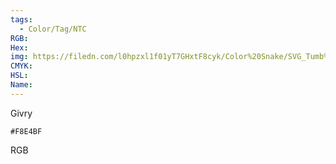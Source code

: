 ```yaml
---
tags:
  - Color/Tag/NTC
RGB:
Hex:
img: https://filedn.com/l0hpzxl1f01yT7GHxtF8cyk/Color%20Snake/SVG_Tumb%20Mass%20No%20Name/F8E4BF.svg
CMYK:
HSL:
Name:
---
```

Givry
```palette
#F8E4BF
```
RGB
